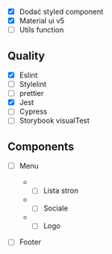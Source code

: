 - [x] Dodać styled component
- [x] Material ui v5
- [ ] Utils function

## Quality

- [x] Eslint
- [ ] Stylelint
- [ ] prettier
- [x] Jest
- [ ] Cypress
- [ ] Storybook visualTest

## Components

- [ ] Menu

  - - [ ] Lista stron
  - - [ ] Sociale
  - - [ ] Logo

- [ ] Footer

